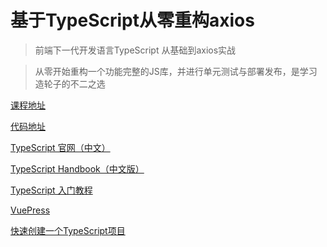 # 基于TypeScript从零重构axios

> 前端下一代开发语言TypeScript 从基础到axios实战

> 从零开始重构一个功能完整的JS库，并进行单元测试与部署发布，是学习造轮子的不二之选

[课程地址](https://coding.imooc.com/class/330.html)

[代码地址](https://github.com/YanXinChen1990/imooc-ts-axios)

[TypeScript 官网（中文）](https://www.tslang.cn/)

[TypeScript Handbook（中文版）](https://zhongsp.gitbooks.io/typescript-handbook/content/)

[TypeScript 入门教程](https://ts.xcatliu.com/)

[VuePress](https://vuepress.vuejs.org/zh/)

[快速创建一个TypeScript项目](https://github.com/alexjoverm/typescript-library-starter)
